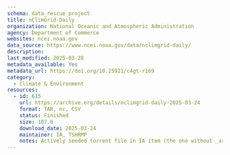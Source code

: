 ```yaml
---
schema: data_rescue_project 
title: nClimGrid-Daily
organization: National Oceanic and Atmospheric Administration
agency: Department of Commerce
websites: ncei.noaa.gov
data_source: https://www.ncei.noaa.gov/data/nclimgrid-daily/
description: 
last_modified: 2025-03-28
metadata_available: Yes
metadata_url: https://doi.org/10.25921/c4gt-r169
category:
  - Climate & Environment 
resources:
  - id: 615
    url: https://archive.org/details/nclimgrid-daily-2025-03-24
    format: TAR, nc, CSV
    status: Finished
    size: 107.0
    download_date: 2025-03-24
    maintainer: IA, TSHRMP
    notes: Actively seeded torrent file in IA item (the one without _archive). Direct file upload in progress.Alternate torrent location https://academictorrents.com/details/3b7d120c33110a0706c9afae714648b6f8e249a7
---
```

